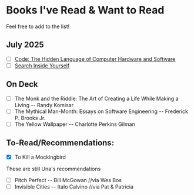 # Books I've Read & Want to Read

Feel free to add to the list!

## July 2025
- [ ] [Code: The Hidden Language of Computer Hardware and Software](https://www.codehiddenlanguage.com/Chapter00/)
- [ ] [Search Inside Yourself](https://www.amazon.com/Search-Inside-Yourself-Unexpected-Achieving/dp/0062116932)

## On Deck

- [ ] The Monk and the Riddle: The Art of Creating a Life While Making a Living -- Randy Komisar
- [ ] The Mythical Man-Month: Essays on Software Engineering -- Frederick P. Brooks Jr.
- [ ] The Yellow Wallpaper -- Charlotte Perkins Gilman

## To-Read/Recommendations:

- [x] To Kill a Mockingbird

These are still Una's recommendations

- [ ] Pitch Perfect -- Bill McGowan //via Wes Bos
- [ ] Invisible Cities -- Italo Calvino //via Pat & Patricia
